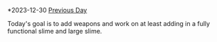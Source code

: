 *2023-12-30
[Previous Day](Daily%20Notes/Day%2018-8)

Today's goal is to add weapons and work on at least adding in a fully functional slime and large slime.